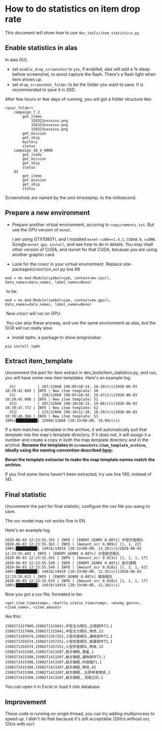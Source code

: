 # How to do statistics on item drop rate

This document will show how to use `dev_tools/item_statistics.py`

## Enable statistics in alas

In alas GUI,

- set `enable_drop_screenshot` to `yes`, if enabled, alas will add a 1s sleep before screenshot, to avoid capture the flash. There's a flash light when item shows up.
- set `drop_screenshot_folder` to be the folder you want to save. It is recommended to save it in SSD.

After few hours or few days of running, you will get a folder structure like:

```
<your_folder>
    campaign_7_2
        get_items
            158323xxxxxxx.png
            158323xxxxxxx.png
            158323xxxxxxx.png
        get_mission
        get_ship
        mystery
        status
    campaign_10_4_HARD
        get_items
        get_mission
        get_ship
        status
    d3
        get_items
        get_mission
        get_ship
        status
```

Screenshots are named by the unix timestamp, to the millisecond.

## Prepare a new environment

- Prepare another virtual environment, accoring to `requirements.txt`. But use the GPU version of `mxnet`.

   I am using GTX1080Ti, and I installed `mxnet-cu80==1.4.1`, `CUDA8.0`, `cuDNN`. Google  `mxnet gpu install`, and see how to do in details. You may intall other version of CUDA, and mxnet for that CUDA, because you are using another graphic card.

- Look for the cnocr in your virtual environment. Replace site-packages\cnocr\cn_ocr.py line 89

```
mod = mx.mod.Module(symbol=sym, context=mx.cpu(), data_names=data_names, label_names=None)
```

​	to be:

```
mod = mx.mod.Module(symbol=sym, context=mx.gpu(), data_names=data_names, label_names=None)
```

​	Now cnocr will run on GPU.

​	You can skip these anyway, and use the same environment as alas, but the OCR will run really slow.

- Install tqdm, a package to show progressbar.

```
pip install tqdm
```

## Extract item_template
Uncomment the part for item extract in dev_tools/item_statistics.py, and run, you will have some new item templates. Here's an example log:

```
  1%|          | 107/12668 [00:05<10:24, 20.10it/s]2020-06-03 10:39:42.609 | INFO | New item template: 50
  1%|          | 158/12668 [00:07<10:42, 19.47it/s]2020-06-03 10:39:45.098 | INFO | New item template: 51
  2%|▏         | 207/12668 [00:10<10:33, 19.66it/s]2020-06-03 10:39:47.772 | INFO | New item template: 52
  2%|▏         | 215/12668 [00:10<11:20, 18.29it/s]2020-06-03 10:39:48.304 | INFO | New item template: 53
100%|██████████| 12668/12668 [10:33<00:00, 19.99it/s]
```

If a item matches a template in the archive, it will automatically pull that template into the map's template directory. If it does not, it will assign it a number and create a copy in both the map template directory and in the archive. **Rename the templates in `screenshots/item_template_archive`, ideally using the naming convention described [here](doc/item_template_names.md):**


**Rerun the template extractor to make the map template names match the archive.**

If you find some items haven't been extracted,  try use line 140, instead of 141.

## Final statistic

Uncomment the part for final statistic, configure the csv file you wang to save.

The ocr model may not works fine in EN.

Here's an example log:

```
2020-06-03 12:23:55.355 | INFO | [ENEMY_GENRE 0.007s] 中型侦查舰队
2020-06-03 12:23:55.363 | INFO | [Amount_ocr 0.009s] [1, 1, 22]
100%|█████████▉| 14916/14919 [20:32<00:00, 13.20it/s]2020-06-03 12:23:55.442 | INFO | [ENEMY_GENRE 0.007s] 大型航空舰队
2020-06-03 12:23:55.455 | INFO | [Amount_ocr 0.013s] [1, 1, 1, 17]
2020-06-03 12:23:55.539 | INFO | [ENEMY_GENRE 0.007s] 敌方旗舰
2020-06-03 12:23:55.549 | INFO | [Amount_ocr 0.010s] [1, 2, 1, 63]
100%|█████████▉| 14918/14919 [20:33<00:00, 12.35it/s]2020-06-03 12:23:55.623 | INFO | [ENEMY_GENRE 0.007s] 精英舰队
2020-06-03 12:23:55.633 | INFO | [Amount_ocr 0.010s] [1, 1, 1, 17]
100%|██████████| 14919/14919 [20:33<00:00, 12.10it/s]
```

Now you got a csv file, formated to be:

```
<get_item_timestamp>, <battle_status_timestamp>, <enemy_genre>, <item_name>, <item_amount>
```

like this:

```
1590271317900,1590271315841,中型主力舰队,主炮部件T3,1
1590271317900,1590271315841,中型主力舰队,物资,23
1590271359374,1590271357251,小型侦查舰队,通用部件T1,1
1590271359374,1590271357251,小型侦查舰队,鱼雷部件T2,1
1590271359374,1590271357251,小型侦查舰队,物资,13
1590271415308,1590271413207,敌方旗舰,彗星,1
1590271415308,1590271413207,敌方旗舰,通用部件T3,1
1590271415308,1590271413207,敌方旗舰,科技箱T1,1
1590271415308,1590271413207,敌方旗舰,物资,42
1590271415308,1590271413207,敌方旗舰,_比萨研发物资,1
1590271415308,1590271413207,敌方旗舰,_鸢尾之印,1
```

You can open it in Excel or load it into database.

## Improvement

These code is running on single thread, you can try adding multiprocess to speed up. I didn't do that because it's still acceptable (20it/s without ocr, 12it/s with ocr)
